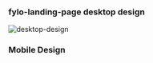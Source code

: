 ### fylo-landing-page desktop design
![desktop-design](https://user-images.githubusercontent.com/72508679/134498371-4ba37450-b634-4e4d-a4eb-54d6466edbe1.jpg)

### Mobile Design
